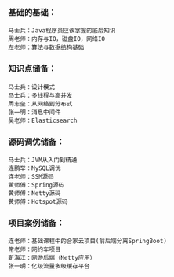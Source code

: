 ### 基础的基础：

```
马士兵：Java程序员应该掌握的底层知识
周老师：内存与IO，磁盘IO，网络IO
左老师：算法与数据结构基础
```

### 知识点储备：

```
马士兵：设计模式
马士兵：多线程与高并发
周志垒：从网络到分布式
张一明：消息中间件
吴老师：Elasticsearch
```

### 源码调优储备：

```
马士兵：JVM从入门到精通
连鹏举：MySQL调优
连老师：SSM源码
黄师傅：Spring源码
黄师傅：Netty源码
黄师傅：Hotspot源码
```

### 项目案例储备：

```
连老师：基础课程中的合家云项目(前后端分离SpringBoot)
常老师：网约车项目
靳海江：网游后端（Netty应用）
张一明：亿级流量多级缓存平台
```
